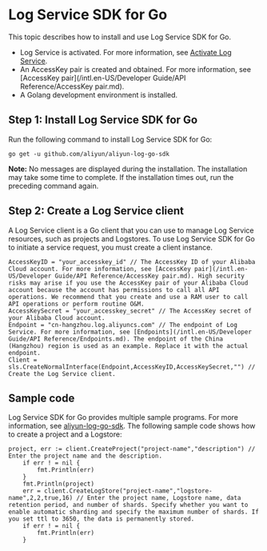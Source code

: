 # Log Service SDK for Go

This topic describes how to install and use Log Service SDK for Go.

-   Log Service is activated. For more information, see [Activate Log Service](https://www.alibabacloud.com/product/log-service?spm=a2c5t.10695662.1996646101.searchclickresult.536d31bdPTqffd).
-   An AccessKey pair is created and obtained. For more information, see [AccessKey pair](/intl.en-US/Developer Guide/API Reference/AccessKey pair.md).
-   A Golang development environment is installed.

## Step 1: Install Log Service SDK for Go

Run the following command to install Log Service SDK for Go:

```
go get -u github.com/aliyun/aliyun-log-go-sdk
```

**Note:** No messages are displayed during the installation. The installation may take some time to complete. If the installation times out, run the preceding command again.

## Step 2: Create a Log Service client

A Log Service client is a Go client that you can use to manage Log Service resources, such as projects and Logstores. To use Log Service SDK for Go to initiate a service request, you must create a client instance.

```
AccessKeyID = "your_accesskey_id" // The AccessKey ID of your Alibaba Cloud account. For more information, see [AccessKey pair](/intl.en-US/Developer Guide/API Reference/AccessKey pair.md). High security risks may arise if you use the AccessKey pair of your Alibaba Cloud account because the account has permissions to call all API operations. We recommend that you create and use a RAM user to call API operations or perform routine O&M.
AccessKeySecret = "your_accesskey_secret" // The AccessKey secret of your Alibaba Cloud account.
Endpoint = "cn-hangzhou.log.aliyuncs.com" // The endpoint of Log Service. For more information, see [Endpoints](/intl.en-US/Developer Guide/API Reference/Endpoints.md). The endpoint of the China (Hangzhou) region is used as an example. Replace it with the actual endpoint. 
Client = sls.CreateNormalInterface(Endpoint,AccessKeyID,AccessKeySecret,"") // Create the Log Service client.
```

## Sample code

Log Service SDK for Go provides multiple sample programs. For more information, see [aliyun-log-go-sdk](https://github.com/aliyun/aliyun-log-go-sdk). The following sample code shows how to create a project and a Logstore:

```
project, err := client.CreateProject("project-name","description") // Enter the project name and the description.
    if err ! = nil {
        fmt.Println(err)
    }
    fmt.Println(project)
    err = client.CreateLogStore("project-name","logstore-name",2,2,true,16) // Enter the project name, Logstore name, data retention period, and number of shards. Specify whether you want to enable automatic sharding and specify the maximum number of shards. If you set ttl to 3650, the data is permanently stored.
    if err ! = nil {
        fmt.Println(err)
    }
```

